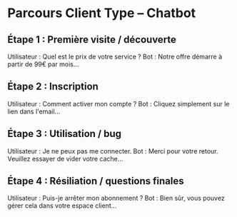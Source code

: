 # Parcours Client Type – Chatbot

## Étape 1 : Première visite / découverte
Utilisateur : Quel est le prix de votre service ?
Bot : Notre offre démarre à partir de 99€ par mois...

## Étape 2 : Inscription
Utilisateur : Comment activer mon compte ?
Bot : Cliquez simplement sur le lien dans l'email...

## Étape 3 : Utilisation / bug
Utilisateur : Je ne peux pas me connecter.
Bot : Merci pour votre retour. Veuillez essayer de vider votre cache...

## Étape 4 : Résiliation / questions finales
Utilisateur : Puis-je arrêter mon abonnement ?
Bot : Bien sûr, vous pouvez gérer cela dans votre espace client...